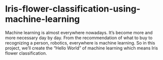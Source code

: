 # Iris-flower-classification-using-machine-learning

Machine learning is almost everywhere nowadays. It’s become more and more necessary day by day. From the recommendation of what to buy to recognizing a person, robotics, everywhere is machine learning. So in this project, we’ll create the “Hello World” of machine learning which means Iris flower classification.
